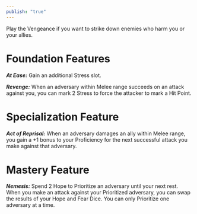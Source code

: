 ```yaml
---
publish: "true"
---
```

Play the Vengeance if you want to strike down enemies who harm you or your allies.

# Foundation Features

***At Ease:*** Gain an additional Stress slot.

***Revenge:*** When an adversary within Melee range succeeds on an attack against you, you can mark 2 Stress to force the attacker to mark a Hit Point.

# Specialization Feature

***Act of Reprisal:*** When an adversary damages an ally within Melee range, you gain a +1 bonus to your Proficiency for the next successful attack you make against that adversary.

# Mastery Feature

***Nemesis:*** Spend 2 Hope to Prioritize an adversary until your next rest. When you make an attack against your Prioritized adversary, you can swap the results of your Hope and Fear Dice. You can only Prioritize one adversary at a time.
